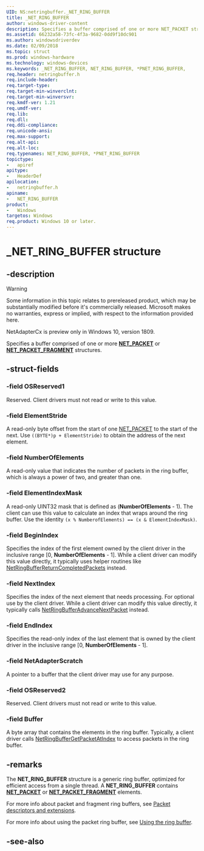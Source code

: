 ```yaml
---
UID: NS:netringbuffer._NET_RING_BUFFER
title: _NET_RING_BUFFER
author: windows-driver-content
description: Specifies a buffer comprised of one or more NET_PACKET structures.
ms.assetid: 66232a58-73fc-4f3a-9682-0dd9f10dc901
ms.author: windowsdriverdev
ms.date: 02/09/2018
ms.topic: struct
ms.prod: windows-hardware
ms.technology: windows-devices
ms.keywords: _NET_RING_BUFFER, NET_RING_BUFFER, *PNET_RING_BUFFER, 
req.header: netringbuffer.h
req.include-header:
req.target-type:
req.target-min-winverclnt:
req.target-min-winversvr:
req.kmdf-ver: 1.21
req.umdf-ver:
req.lib:
req.dll:
req.ddi-compliance:
req.unicode-ansi:
req.max-support:
req.alt-api:
req.alt-loc:
req.typenames: NET_RING_BUFFER, *PNET_RING_BUFFER
topictype: 
-	apiref
apitype: 
-	HeaderDef
apilocation: 
-	netringbuffer.h
apiname: 
-	NET_RING_BUFFER
product:
-	Windows
targetos: Windows
req.product: Windows 10 or later.
---
```


# _NET_RING_BUFFER structure

## -description

> [!WARNING]
> Some information in this topic relates to prereleased product, which may be substantially modified before it's commercially released. Microsoft makes no warranties, express or implied, with respect to the information provided here.
>
> NetAdapterCx is preview only in Windows 10, version 1809.

Specifies a buffer comprised of one or more [**NET_PACKET**](../netpacket/ns-netpacket-_net_packet.md) or [**NET_PACKET_FRAGMENT**](../netpacket/ns-netpacket-_net_packet_fragment.md) structures.

## -struct-fields

### -field OSReserved1
Reserved. Client drivers must not read or write to this value.
 
### -field ElementStride
A read-only byte offset from the start of one [NET_PACKET](../netpacket/ns-netpacket-_net_packet.md) to the start of the next. Use `((BYTE*)p + ElementStride)` to obtain the address of the next element.
 
### -field NumberOfElements
A read-only value that indicates the number of packets in the ring buffer, which is always a power of two, and greater than one.
 
### -field ElementIndexMask
A read-only UINT32 mask that is defined as (**NumberOfElements** - 1). The client can use this value to calculate an index that wraps around the ring buffer. Use the identity `(x % NumberofElements) == (x & ElementIndexMask)`.
 
### -field BeginIndex
Specifies the index of the first element owned by the client driver in the inclusive range [0, **NumberOfElements** - 1]. While a client driver can modify this value directly, it typically uses helper routines like [NetRingBufferReturnCompletedPackets](../netadapterpacket/nf-netadapterpacket-netringbufferreturncompletedpackets.md) instead.
 
### -field NextIndex
Specifies the index of the next element that needs processing. For optional use by the client driver. While a client driver can modify this value directly, it typically calls [NetRingBufferAdvanceNextPacket](../netadapterpacket/nf-netadapterpacket-netringbufferadvancenextpacket.md) instead.
 
### -field EndIndex
Specifies the read-only index of the last element that is owned by the client driver in the inclusive range [0, **NumberOfElements** - 1].
 
### -field NetAdapterScratch
A pointer to a buffer that the client driver may use for any purpose.
 
### -field OSReserved2
Reserved. Client drivers must not read or write to this value.
 
### -field Buffer
A byte array that contains the elements in the ring buffer. Typically, a client driver calls [NetRingBufferGetPacketAtIndex](../netadapterpacket/nf-netadapterpacket-netringbuffergetpacketatindex.md) to access packets in the ring buffer.

## -remarks
The **NET_RING_BUFFER** structure is a generic ring buffer, optimized for efficient access from a single thread. A **NET_RING_BUFFER** contains [**NET_PACKET**](../netpacket/ns-netpacket-_net_packet.md) or [**NET_PACKET_FRAGMENT**](../netpacket/ns-netpacket-_net_packet_fragment.md) elements.

For more info about packet and fragment ring buffers, see [Packet descriptors and extensions](https://docs.microsoft.com/windows-hardware/drivers/netcx/packet-descriptors-and-extensions#storage-of-packet-descriptors).

For more info about using the packet ring buffer, see [Using the ring buffer](https://docs.microsoft.com/windows-hardware/drivers/netcx/using-the-ring-buffer).

## -see-also